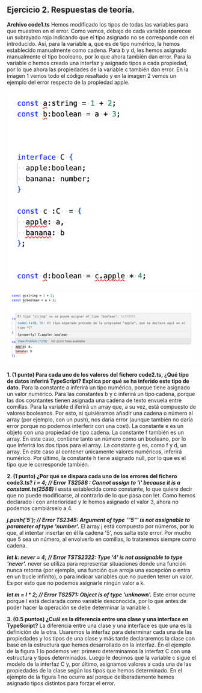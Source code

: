 ## Ejercicio 2. Respuestas de teoría. 

**Archivo code1.ts** 
Hemos modificado los tipos de todas las variables para que muestren en el error. Como vemos, debajo de cada variable aparecee un subrayado rojo indicando que el tipo asignado no se corresponde con el introducido. Así, para la variable a, que es de tipo numérico, la hemos establecido manualmente como cadena. Para b y d, les hemos asignado manualmente el tipo booleano, por lo que ahora también dan error. Para la variable c hemos creado una interfaz y asignado tipos a cada propiedad, por lo que ahora las propiedades de la variable c también dan error. 
En la imagen 1 vemos todo el código resaltado y en la imagen 2 vemos un ejemplo del error respecto de la propiedad apple. 

![Imagen 1](./img/img1.png)

![Imagen 2](./img/img2.png)



**1. (1 punto) Para cada uno de los valores del fichero code2.ts, ¿Qué tipo de datos inferirá TypeScript? Explica por qué se ha inferido este tipo de dato.**
Para la constante a inferirá un tipo numérico, porque tiene asignado un valor numérico. 
Para las constantes b y c inferirá un tipo cadena, porque las dos cosntantes tienen asignada una cadena de texto envuela entre comillas. 
Para la variable d iferirá un array que, a su vez, está compuesto de valores booleanos. Por esto, si quisiéramos añadir una cadena o número al array (por ejemplo, con un push), nos daría error (aunque también no daría error porque no podemos interferir con una cost). 
La constante e es un objeto con una propiedad de tipo cadena. 
La constante f también es un array. En este caso, contiene tanto un número como un booleano, por lo que inferirá los dos tipos para el array.
La constante g es, como f y d, un array. En este caso al contener únicamente valores numéricos, inferirá numérico. 
Por último, la constante h  tiene asignado null, por lo que es el tipo que le corresponde también.


**2. (1 punto) ¿Por qué se dispara cada uno de los errores del fichero code3.ts?**
***i = 4; // Error TS2588 : Cannot assign to 'i' because it is a constant.ts(2588)***
i esstá establecida como constante, lo que quiere decir que no puede modificarse, al contrario de lo que pasa con let. Como hemos declarado i con anterioridad y le hemos asignado el valor 3, ahora no podemos cambiárselo a 4. 

***j.push('5'); // Error TS2345: Argument of type '"5"' is not assignable to parameter of type 'number'.***
El array j está compuesto por números, por lo que, al intentar insertar en él la cadena '5', nos salta este error. Por mucho que 5 sea un número, al envolverlo en comillas, lo trataremos siempre como cadena. 

***let k: never = 4; // Error TSTS2322: Type '4' is not assignable to type 'never'.***
never se utiliza para representar situaciones donde una función nunca retorna (por ejemplo, una función que arroja una excepción o entra en un bucle infinito), o para indicar variables que no pueden tener un valor. Es por esto que no podemos asignarle ningún valor a k. 

***let m = l * 2; // Error TS2571: Object is of type 'unknown'.***
Este error ocurre porque l está declarada como variable desconocida, por lo que antes de poder hacer la operación se debe determinar la variable l. 



**3. (0.5 puntos) ¿Cuál es la diferencia entre una clase y una interface en TypeScript?**
La diferencia entre una clase y una interface es que una es la definición de la otra. Usaremos la interfaz para determinar cada una de las propiedades y los tipos de una clase y más tarde declararemos la clase con base en la estructura que hemos desarrollado en la interfaz. 
En el ejemplo de la figura 1 lo podemos ver: primero determinamos la interfaz C con una estructura y tipos determinados. Luego le decimos que la variable c sigue el modelo de la interfaz C y, por último, asignamos valores a cada una de las propiedades de la clase según los tipos que hemos determinado. En el ejemplo de la figura 1 no ocurre así porque deliberadamente hemos asignado tipos distintos para forzar el error. 

